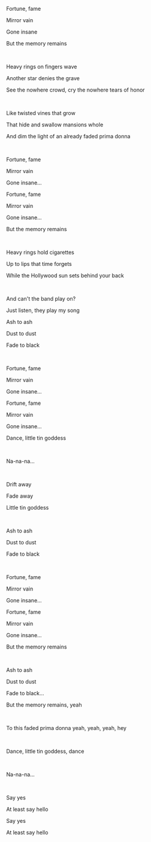 Fortune, fame

Mirror vain

Gone insane

But the memory remains

<br>

Heavy rings on fingers wave

Another star denies the grave

See the nowhere crowd, cry the nowhere tears of honor

<br>

Like twisted vines that grow

That hide and swallow mansions whole

And dim the light of an already faded prima donna

<br>

Fortune, fame

Mirror vain

Gone insane...

Fortune, fame

Mirror vain

Gone insane...

But the memory remains

<br>

Heavy rings hold cigarettes

Up to lips that time forgets

While the Hollywood sun sets behind your back

<br>

And can't the band play on?

Just listen, they play my song

Ash to ash

Dust to dust

Fade to black

<br>

Fortune, fame

Mirror vain

Gone insane...

Fortune, fame

Mirror vain

Gone insane...

Dance, little tin goddess

<br>

Na-na-na...

<br>

Drift away

Fade away

Little tin goddess

<br>

Ash to ash

Dust to dust

Fade to black

<br>

Fortune, fame

Mirror vain

Gone insane...

Fortune, fame

Mirror vain

Gone insane...

But the memory remains

<br>

Ash to ash

Dust to dust

Fade to black...

But the memory remains, yeah

<br>

To this faded prima donna yeah, yeah, yeah, hey

<br>

Dance, little tin goddess, dance

<br>

Na-na-na...

<br>

Say yes

At least say hello

Say yes

At least say hello
